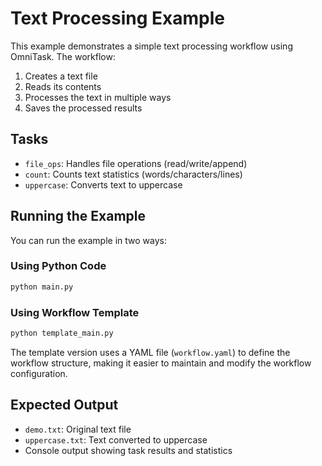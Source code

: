 # Text Processing Example

This example demonstrates a simple text processing workflow using OmniTask. The workflow:
1. Creates a text file
2. Reads its contents
3. Processes the text in multiple ways
4. Saves the processed results

## Tasks
- `file_ops`: Handles file operations (read/write/append)
- `count`: Counts text statistics (words/characters/lines)
- `uppercase`: Converts text to uppercase

## Running the Example
You can run the example in two ways:

### Using Python Code
```bash
python main.py
```

### Using Workflow Template
```bash
python template_main.py
```

The template version uses a YAML file (`workflow.yaml`) to define the workflow structure, making it easier to maintain and modify the workflow configuration.

## Expected Output
- `demo.txt`: Original text file
- `uppercase.txt`: Text converted to uppercase
- Console output showing task results and statistics 